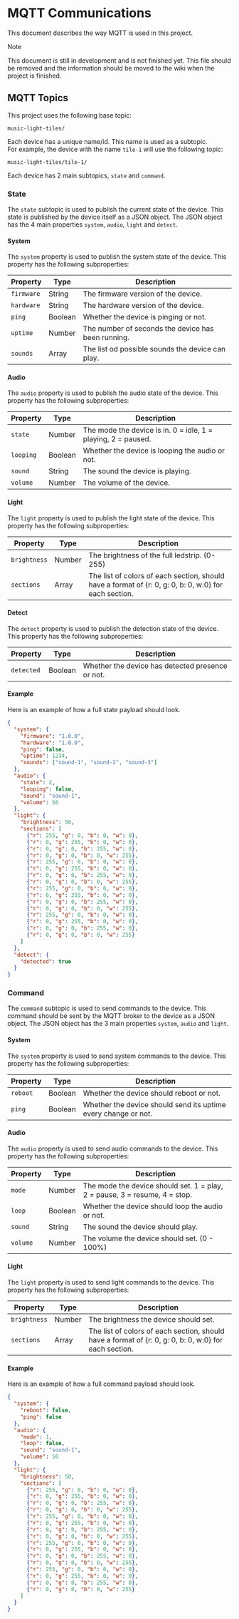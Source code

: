 # MQTT Communications

This document describes the way MQTT is used in this project.

> [!NOTE]  
> This document is still in development and is not finished yet.
> This file should be removed and the information should be moved to the wiki when the project is finished.

## MQTT Topics

This project uses the following base topic:

```text
music-light-tiles/
```

Each device has a unique name/id. This name is used as a subtopic.  
For example, the device with the name `tile-1` will use the following topic:

```text
music-light-tiles/tile-1/
```

Each device has 2 main subtopics, `state` and `command`. 

### State

The `state` subtopic is used to publish the current state of the device.
This state is published by the device itself as a JSON object.
The JSON object has the 4 main properties `system`, `audio`, `light` and `detect`.

#### System

The `system` property is used to publish the system state of the device.
This property has the following subproperties:

| Property | Type | Description |
| -------- | ---- | ----------- |
| `firmware` | String | The firmware version of the device. |
| `hardware` | String | The hardware version of the device. |
| `ping` | Boolean | Whether the device is pinging or not. |
| `uptime` | Number | The number of seconds the device has been running. |
| `sounds` | Array | The list od possible sounds the device can play. |

#### Audio

The `audio` property is used to publish the audio state of the device.
This property has the following subproperties:

| Property | Type | Description |
| -------- | ---- | ----------- |
| `state` | Number | The mode the device is in. 0 = idle, 1 = playing, 2 = paused. |
| `looping` | Boolean | Whether the device is looping the audio or not. |
| `sound` | String | The sound the device is playing. |
| `volume` | Number | The volume of the device. |

#### Light

The `light` property is used to publish the light state of the device.
This property has the following subproperties:

| Property | Type | Description |
| -------- | ---- | ----------- |
| `brightness` | Number | The brightness of the full ledstrip. (0-255) |
| `sections` | Array | The list of colors of each section, should have a format of {r: 0, g: 0, b: 0, w:0} for each section. |

#### Detect

The `detect` property is used to publish the detection state of the device.
This property has the following subproperties:

| Property | Type | Description |
| -------- | ---- | ----------- |
| `detected` | Boolean | Whether the device has detected presence or not. |

#### Example

Here is an example of how a full state payload should look.

```json
{
  "system": {
    "firmware": "1.0.0",
    "hardware": "1.0.0",
    "ping": false,
    "uptime": 1234,
    "sounds": ["sound-1", "sound-2", "sound-3"]
  },
  "audio": {
    "state": 2,
    "looping": false,
    "sound": "sound-1",
    "volume": 50
  },
  "light": {
    "brightness": 50,
    "sections": [
      {"r": 255, "g": 0, "b": 0, "w": 0},
      {"r": 0, "g": 255, "b": 0, "w": 0},
      {"r": 0, "g": 0, "b": 255, "w": 0},
      {"r": 0, "g": 0, "b": 0, "w": 255},
      {"r": 255, "g": 0, "b": 0, "w": 0},
      {"r": 0, "g": 255, "b": 0, "w": 0},
      {"r": 0, "g": 0, "b": 255, "w": 0},
      {"r": 0, "g": 0, "b": 0, "w": 255},
      {"r": 255, "g": 0, "b": 0, "w": 0},
      {"r": 0, "g": 255, "b": 0, "w": 0},
      {"r": 0, "g": 0, "b": 255, "w": 0},
      {"r": 0, "g": 0, "b": 0, "w": 255},
      {"r": 255, "g": 0, "b": 0, "w": 0},
      {"r": 0, "g": 255, "b": 0, "w": 0},
      {"r": 0, "g": 0, "b": 255, "w": 0},
      {"r": 0, "g": 0, "b": 0, "w": 255}
    ]
  },
  "detect": {
    "detected": true
  }
}
```	

### Command

The `command` subtopic is used to send commands to the device.
This command should be sent by the MQTT broker to the device as a JSON object.
The JSON object has the 3 main properties `system`, `audio` and `light`.

#### System

The `system` property is used to send system commands to the device.
This property has the following subproperties:

| Property | Type | Description |
| -------- | ---- | ----------- |
| `reboot` | Boolean | Whether the device should reboot or not. |
| `ping` | Boolean | Whether the device should send its uptime every change or not. |

#### Audio

The `audio` property is used to send audio commands to the device.
This property has the following subproperties:

| Property | Type | Description |
| -------- | ---- | ----------- |
| `mode` | Number | The mode the device should set. 1 = play, 2 = pause, 3 = resume, 4 = stop. |
| `loop` | Boolean | Whether the device should loop the audio or not. |
| `sound` | String | The sound the device should play. |
| `volume` | Number | The volume the device should set. (0 - 100%) |

#### Light

The `light` property is used to send light commands to the device.
This property has the following subproperties:

| Property | Type | Description |
| -------- | ---- | ----------- |
| `brightness` | Number | The brightness the device should set. |
| `sections` | Array | The list of colors of each section, should have a format of {r: 0, g: 0, b: 0, w:0} for each section. |

#### Example

Here is an example of how a full command payload should look.

```json
{
  "system": {
    "reboot": false,
    "ping": false
  },
  "audio": {
    "mode": 1,
    "loop": false,
    "sound": "sound-1",
    "volume": 50
  },
  "light": {
    "brightness": 50,
    "sections": [
      {"r": 255, "g": 0, "b": 0, "w": 0},
      {"r": 0, "g": 255, "b": 0, "w": 0},
      {"r": 0, "g": 0, "b": 255, "w": 0},
      {"r": 0, "g": 0, "b": 0, "w": 255},
      {"r": 255, "g": 0, "b": 0, "w": 0},
      {"r": 0, "g": 255, "b": 0, "w": 0},
      {"r": 0, "g": 0, "b": 255, "w": 0},
      {"r": 0, "g": 0, "b": 0, "w": 255},
      {"r": 255, "g": 0, "b": 0, "w": 0},
      {"r": 0, "g": 255, "b": 0, "w": 0},
      {"r": 0, "g": 0, "b": 255, "w": 0},
      {"r": 0, "g": 0, "b": 0, "w": 255},
      {"r": 255, "g": 0, "b": 0, "w": 0},
      {"r": 0, "g": 255, "b": 0, "w": 0},
      {"r": 0, "g": 0, "b": 255, "w": 0},
      {"r": 0, "g": 0, "b": 0, "w": 255}
    ]
  }
}
```
